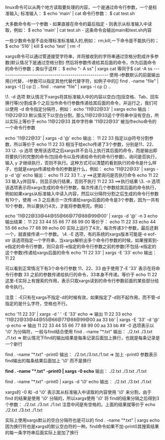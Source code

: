 ​         linux命令可以从两个地方读取要处理的内容，一个是通过命令行参数，一个是标准输入;
标准输入：
$ echo 'main' | cat
命令行参数：
$ cat test.sh

大多数命令有一个参数  -  如果直接在命令的最后指定 -  则表示从标准输入中读取，例如：
$ echo 'main' | cat test.sh -
这条命令会输出main和test.sh内容

一些少数命令是不会处理标准标准输入的,例如：
rm,kill,一下命令是不能执行的；
$ echo '516' | kill
$ echo 'test' | rm -f

xargs命令可以通过管道接受字符串，并将接收到的字符串通过空格分割成许多参数(默认情况下是通过空格分割) 然后将参数传递给其后面的命令，作为后面命令的命令行参数；类似于这样：
$ echo “- A ss” | xargs cat 等同于$ cat -A ss
\-------------------------------------------------------
使用-i参数默认的前面输出用{}代替，-I参数可以指定其他代替代替字符，如例子中的[]
find . -name "file" | xargs -I [] cp [] ..
find . -name “file” | xargs -i cp {} ..

\1. -d 选项
默认情况下xargs将其标准输入中的内容以空白(包括空格、Tab、回车换行等)分割成多个之后当作命令行参数传递给其后面的命令，并运行之，我们可以使用 -d 命令指定分隔符，例如：
echo '11@22@33' | xargs echo
输出：
11@22@33
默认情况下以空白分割，那么11@22@33这个字符串中没有空白，所以实际上等价于 echo 11@22@33 其中字符串 '11@22@33' 被当作echo命令的一个命令行参数

echo '11@22@33' | xargs -d '@' echo
输出：
11 22 33
指定以@符号分割参数，所以等价于 echo 11 22 33 相当于给echo传递了3个参数，分别是11、22、33
\2. -p 选项
使用该选项之后xargs并不会马上执行其后面的命令，而是输出即将要执行的完整的命令(包括命令以及传递给命令的命令行参数)，询问是否执行，输入 y 才继续执行，否则不执行。这种方式可以清楚的看到执行的命令是什么样子，也就是xargs传递给命令的参数是什么，例如：
echo '11@22@33' | xargs -p -d '@'  echo
输出：
echo 11 22 33
 ?...y      ==>这里询问是否执行命令 echo 11 22 33 输入y并回车，则显示执行结果，否则不执行
 11 22 33   ==>执行结果
\3. -n 选项
该选项表示将xargs生成的命令行参数，每次传递几个参数给其后面的命令执行，例如如果xargs从标准输入中读入内容，然后以分隔符分割之后生成的命令行参数有10个，使用 -n 3 之后表示一次传递给xargs后面的命令是3个参数，因为一共有10个参数，所以要执行4次，才能将参数用完。例如：

echo '11@22@33@44@55@66@77@88@99@00' | xargs -d '@' -n 3 echo
输出结果：
11 22 33
44 55 66
77 88 99
00
等价于：
echo 11 22 33
echo 44 55 66
echo 77 88 99
echo 00
实际上运行了4次，每次传递3个参数，最后还剩一个，就直接传递一个参数。
\4. -E 选项，有的系统的xargs版本可能是-e  eof-str
该选项指定一个字符串，当xargs解析出多个命令行参数的时候，如果搜索到-e指定的命令行参数，则只会将-e指定的命令行参数之前的参数(不包括-e指定的这个参数)传递给xargs后面的命令
echo '11 22 33' | xargs -E '33' echo
输出：
11 22

可以看到正常情况下有3个命令行参数 11、22、33 由于使用了-E '33' 表示在将命令行参数 33 之前的参数传递给执行的命令，33本身不传递。等价于 echo 11 22 这里-E实际上有搜索的作用，表示只取xargs读到的命令行参数前面的某些部分给命令执行。

注意：-E只有在xargs不指定-d的时候有效，如果指定了-d则不起作用，而不管-d指定的是什么字符，空格也不行。

echo '11 22 33' | xargs -d ' ' -E '33' echo  => 输出 11 22 33
echo '11@22@33@44@55@66@77@88@99@00 aa 33 bb' | xargs -E '33' -d '@' -p  echo  => 输出 11 22 33 44 55 66 77 88 99 00 aa 33 bb
\## -0 选项表示以 '\0' 为分隔符，一般与find结合使用
find . -name "*.txt"
输出：
./2.txt
./3.txt
./1.txt     => 默认情况下find的输出结果是每条记录后面加上换行，也就是每条记录是一个新行

find . -name "*.txt" -print0
输出：
./2.txt./3.txt./1.txt     => 加上 -print0 参数表示find输出的每条结果后面加上 '\0' 而不是换行

**find . -name "\*.txt" -print0 | xargs -0 echo**
输出：
./2.txt ./3.txt ./1.txt

find . -name "*.txt" -print0 | xargs -d '\0' echo
输出：
./2.txt ./3.txt ./1.txt

xargs的 -0 和 -d '\0' 表示其从标准输入中读取的内容使用 '\0' 来分割，由于 find 的结果是使用 '\0' 分隔的，所以xargs使用 '\0' 将 find的结果分隔之后得到3个参数： ./2.txt ./3.txt ./1.txt  注意中间是有空格的。上面的结果就等价于 echo ./2.txt ./3.txt ./1.txt

实际上使用xargs默认的空白分隔符也是可以的  find . -name "*.txt"  | xargs  echo   因为换行符也是xargs的默认空白符的一种。find命令如果不加-print0其搜索结果的每一条字符串后面实际上是加了换行